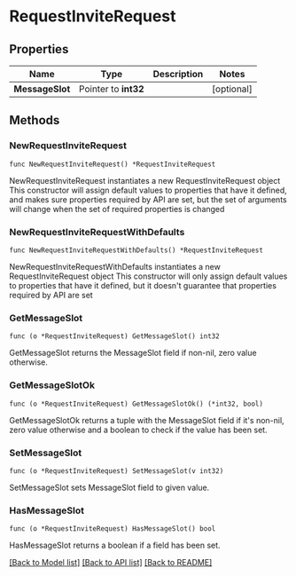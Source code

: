 # RequestInviteRequest

## Properties

Name | Type | Description | Notes
------------ | ------------- | ------------- | -------------
**MessageSlot** | Pointer to **int32** |  | [optional] 

## Methods

### NewRequestInviteRequest

`func NewRequestInviteRequest() *RequestInviteRequest`

NewRequestInviteRequest instantiates a new RequestInviteRequest object
This constructor will assign default values to properties that have it defined,
and makes sure properties required by API are set, but the set of arguments
will change when the set of required properties is changed

### NewRequestInviteRequestWithDefaults

`func NewRequestInviteRequestWithDefaults() *RequestInviteRequest`

NewRequestInviteRequestWithDefaults instantiates a new RequestInviteRequest object
This constructor will only assign default values to properties that have it defined,
but it doesn't guarantee that properties required by API are set

### GetMessageSlot

`func (o *RequestInviteRequest) GetMessageSlot() int32`

GetMessageSlot returns the MessageSlot field if non-nil, zero value otherwise.

### GetMessageSlotOk

`func (o *RequestInviteRequest) GetMessageSlotOk() (*int32, bool)`

GetMessageSlotOk returns a tuple with the MessageSlot field if it's non-nil, zero value otherwise
and a boolean to check if the value has been set.

### SetMessageSlot

`func (o *RequestInviteRequest) SetMessageSlot(v int32)`

SetMessageSlot sets MessageSlot field to given value.

### HasMessageSlot

`func (o *RequestInviteRequest) HasMessageSlot() bool`

HasMessageSlot returns a boolean if a field has been set.


[[Back to Model list]](../README.md#documentation-for-models) [[Back to API list]](../README.md#documentation-for-api-endpoints) [[Back to README]](../README.md)


